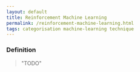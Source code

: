```yaml
---
layout: default
title: Reinforcement Machine Learning
permalink: /reinforcement-machine-learning.html
tags: categorisation machine-learning technique
---
```


### Definition

> "TODO"
